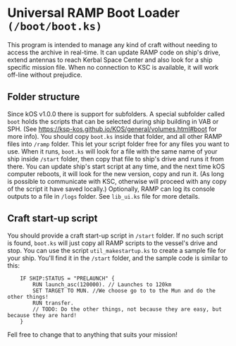Universal RAMP Boot Loader `(/boot/boot.ks)`
============================================

This program is intended to manage any kind of craft without needing to access the archive in real-time.
It can update RAMP code on ship's drive, extend antennas to reach Kerbal Space Center and also look for a ship specific mission file. When no connection to KSC is available, it will work off-line without prejudice.

Folder structure
----------------

Since kOS v1.0.0 there is support for subfolders. A special subfolder called `boot` holds the scripts that can be selected during ship building in VAB or SPH. (See https://ksp-kos.github.io/KOS/general/volumes.html#boot for more info). You should copy `boot.ks` inside that folder, and all other RAMP files into `/ramp` folder. This let your script folder free for any files you want to use.
When it runs, `boot.ks` will look for a file with the same name of your ship inside `/start` folder, then copy that file to ship's drive and runs it from there. You can update ship's start script at any time, and the next time kOS computer reboots, it will look for the new version, copy and run it. (As long is possible to communicate with KSC, otherwise will proceed with any copy of the script it have saved locally.)
Optionally, RAMP can log its console outputs to a file in `/logs` folder. See `lib_ui.ks` file for more details.

Craft start-up script
---------------------

You should provide a craft start-up script in `/start` folder. If no such script is found, `boot.ks` will just copy all RAMP scripts to the vessel's drive and stop. 
You can use the script `util_makestartup.ks` to create a sample file for your ship. You'll find it in the `/start` folder, and the sample code is similar to this:
```
    IF SHIP:STATUS = "PRELAUNCH" {
        RUN launch_asc(120000). // Launches to 120km
        SET TARGET TO MUN. //We choose go to to the Mun and do the other things!
        RUN transfer.
        // TODO: Do the other things, not because they are easy, but because they are hard!
    }
```
Fell free to change that to anything that suits your mission! 
